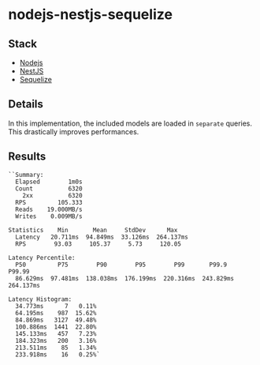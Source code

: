 # nodejs-nestjs-sequelize

## Stack

- [Nodejs](https://nodejs.org)
- [NestJS](https://nestjs.com/)
- [Sequelize](https://sequelize.org/)

## Details

In this implementation, the included models are loaded in `separate` queries. This drastically improves performances.

## Results

```
``Summary:
  Elapsed        1m0s
  Count          6320
    2xx          6320
  RPS         105.333
  Reads    19.000MB/s
  Writes    0.009MB/s

Statistics    Min       Mean     StdDev      Max
  Latency   20.711ms  94.849ms  33.126ms  264.137ms
  RPS        93.03     105.37     5.73     120.05

Latency Percentile:
  P50         P75        P90        P95        P99       P99.9     P99.99
  86.629ms  97.481ms  138.038ms  176.199ms  220.316ms  243.829ms  264.137ms

Latency Histogram:
  34.773ms      7   0.11%
  64.195ms    987  15.62%
  84.869ms   3127  49.48%
  100.886ms  1441  22.80%
  145.133ms   457   7.23%
  184.323ms   200   3.16%
  213.511ms    85   1.34%
  233.918ms    16   0.25%`
